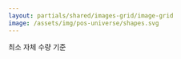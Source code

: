 ```yaml
---
layout: partials/shared/images-grid/image-grid
image: /assets/img/pos-universe/shapes.svg
---
```


최소 자체 수량 기준
